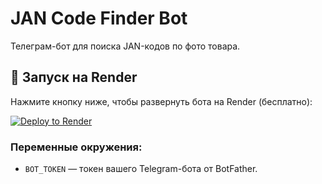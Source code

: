 
# JAN Code Finder Bot

Телеграм-бот для поиска JAN-кодов по фото товара.

## 🚀 Запуск на Render

Нажмите кнопку ниже, чтобы развернуть бота на Render (бесплатно):

[![Deploy to Render](https://render.com/images/deploy-to-render-button.svg)](https://render.com/deploy)

### Переменные окружения:
- `BOT_TOKEN` — токен вашего Telegram-бота от BotFather.

